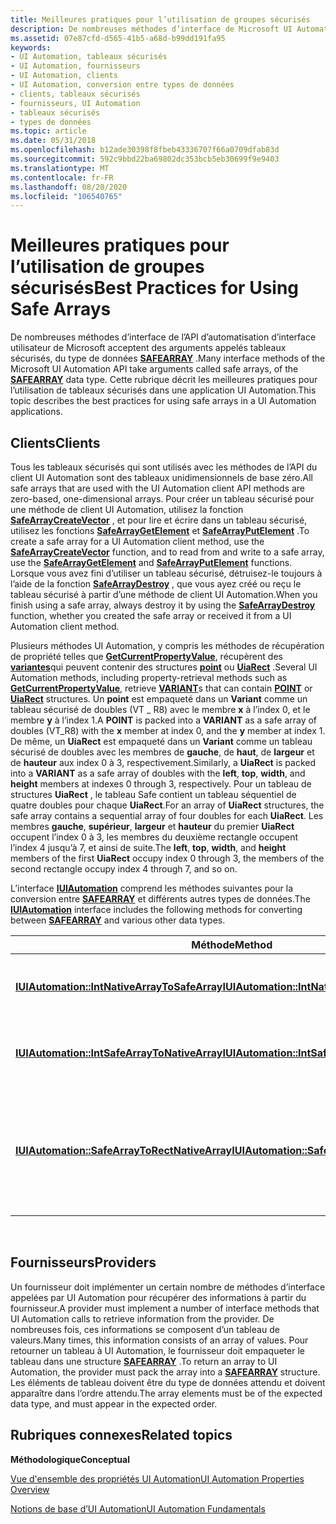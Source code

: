 ```yaml
---
title: Meilleures pratiques pour l’utilisation de groupes sécurisés
description: De nombreuses méthodes d’interface de Microsoft UI Automation \ 32 ; L’API prend des arguments appelés tableaux sécurisés, du type de données SAFEARRAY. Cette rubrique décrit les meilleures pratiques pour l’utilisation de tableaux sécurisés dans une application UI Automation.
ms.assetid: 07e87cfd-d565-41b5-a68d-b99dd191fa95
keywords:
- UI Automation, tableaux sécurisés
- UI Automation, fournisseurs
- UI Automation, clients
- UI Automation, conversion entre types de données
- clients, tableaux sécurisés
- fournisseurs, UI Automation
- tableaux sécurisés
- types de données
ms.topic: article
ms.date: 05/31/2018
ms.openlocfilehash: b12ade30398f8fbeb43336707f66a0709dfab83d
ms.sourcegitcommit: 592c9bbd22ba69802dc353bcb5eb30699f9e9403
ms.translationtype: MT
ms.contentlocale: fr-FR
ms.lasthandoff: 08/20/2020
ms.locfileid: "106540765"
---
```

# <a name="best-practices-for-using-safe-arrays"></a><span data-ttu-id="ea44b-112">Meilleures pratiques pour l’utilisation de groupes sécurisés</span><span class="sxs-lookup"><span data-stu-id="ea44b-112">Best Practices for Using Safe Arrays</span></span>

<span data-ttu-id="ea44b-113">De nombreuses méthodes d’interface de l’API d’automatisation d’interface utilisateur de Microsoft acceptent des arguments appelés tableaux sécurisés, du type de données [**SAFEARRAY**](/windows/win32/api/oaidl/ns-oaidl-safearray) .</span><span class="sxs-lookup"><span data-stu-id="ea44b-113">Many interface methods of the Microsoft UI Automation API take arguments called safe arrays, of the [**SAFEARRAY**](/windows/win32/api/oaidl/ns-oaidl-safearray) data type.</span></span> <span data-ttu-id="ea44b-114">Cette rubrique décrit les meilleures pratiques pour l’utilisation de tableaux sécurisés dans une application UI Automation.</span><span class="sxs-lookup"><span data-stu-id="ea44b-114">This topic describes the best practices for using safe arrays in a UI Automation applications.</span></span>

## <a name="clients"></a><span data-ttu-id="ea44b-115">Clients</span><span class="sxs-lookup"><span data-stu-id="ea44b-115">Clients</span></span>

<span data-ttu-id="ea44b-116">Tous les tableaux sécurisés qui sont utilisés avec les méthodes de l’API du client UI Automation sont des tableaux unidimensionnels de base zéro.</span><span class="sxs-lookup"><span data-stu-id="ea44b-116">All safe arrays that are used with the UI Automation client API methods are zero-based, one-dimensional arrays.</span></span> <span data-ttu-id="ea44b-117">Pour créer un tableau sécurisé pour une méthode de client UI Automation, utilisez la fonction [**SafeArrayCreateVector**](/previous-versions/windows/desktop/api/oleauto/nf-oleauto-safearraycreatevector) , et pour lire et écrire dans un tableau sécurisé, utilisez les fonctions [**SafeArrayGetElement**](/previous-versions/windows/desktop/api/oleauto/nf-oleauto-safearraygetelement) et [**SafeArrayPutElement**](/previous-versions/windows/desktop/api/oleauto/nf-oleauto-safearrayputelement) .</span><span class="sxs-lookup"><span data-stu-id="ea44b-117">To create a safe array for a UI Automation client method, use the [**SafeArrayCreateVector**](/previous-versions/windows/desktop/api/oleauto/nf-oleauto-safearraycreatevector) function, and to read from and write to a safe array, use the [**SafeArrayGetElement**](/previous-versions/windows/desktop/api/oleauto/nf-oleauto-safearraygetelement) and [**SafeArrayPutElement**](/previous-versions/windows/desktop/api/oleauto/nf-oleauto-safearrayputelement) functions.</span></span> <span data-ttu-id="ea44b-118">Lorsque vous avez fini d’utiliser un tableau sécurisé, détruisez-le toujours à l’aide de la fonction [**SafeArrayDestroy**](/windows/desktop/api/oleauto/nf-oleauto-safearraydestroy) , que vous ayez créé ou reçu le tableau sécurisé à partir d’une méthode de client UI Automation.</span><span class="sxs-lookup"><span data-stu-id="ea44b-118">When you finish using a safe array, always destroy it by using the [**SafeArrayDestroy**](/windows/desktop/api/oleauto/nf-oleauto-safearraydestroy) function, whether you created the safe array or received it from a UI Automation client method.</span></span>

<span data-ttu-id="ea44b-119">Plusieurs méthodes UI Automation, y compris les méthodes de récupération de propriété telles que [**GetCurrentPropertyValue**](/windows/desktop/api/UIAutomationClient/nf-uiautomationclient-iuiautomationelement-getcurrentpropertyvalue), récupèrent des [**variantes**](/windows/win32/api/oaidl/ns-oaidl-variant)qui peuvent contenir des structures [**point**](/previous-versions//dd162805(v=vs.85)) ou [**UiaRect**](/windows/desktop/api/UIAutomationCore/ns-uiautomationcore-uiarect) .</span><span class="sxs-lookup"><span data-stu-id="ea44b-119">Several UI Automation methods, including property-retrieval methods such as [**GetCurrentPropertyValue**](/windows/desktop/api/UIAutomationClient/nf-uiautomationclient-iuiautomationelement-getcurrentpropertyvalue), retrieve [**VARIANT**](/windows/win32/api/oaidl/ns-oaidl-variant)s that can contain [**POINT**](/previous-versions//dd162805(v=vs.85)) or [**UiaRect**](/windows/desktop/api/UIAutomationCore/ns-uiautomationcore-uiarect) structures.</span></span> <span data-ttu-id="ea44b-120">Un **point** est empaqueté dans un **Variant** comme un tableau sécurisé de doubles (VT \_ R8) avec le membre **x** à l’index 0, et le membre **y** à l’index 1.</span><span class="sxs-lookup"><span data-stu-id="ea44b-120">A **POINT** is packed into a **VARIANT** as a safe array of doubles (VT\_R8) with the **x** member at index 0, and the **y** member at index 1.</span></span> <span data-ttu-id="ea44b-121">De même, un **UiaRect** est empaqueté dans un **Variant** comme un tableau sécurisé de doubles avec les membres de **gauche**, de **haut**, de **largeur** et de **hauteur** aux index 0 à 3, respectivement.</span><span class="sxs-lookup"><span data-stu-id="ea44b-121">Similarly, a **UiaRect** is packed into a **VARIANT** as a safe array of doubles with the **left**, **top**, **width**, and **height** members at indexes 0 through 3, respectively.</span></span> <span data-ttu-id="ea44b-122">Pour un tableau de structures **UiaRect** , le tableau Safe contient un tableau séquentiel de quatre doubles pour chaque **UiaRect**.</span><span class="sxs-lookup"><span data-stu-id="ea44b-122">For an array of **UiaRect** structures, the safe array contains a sequential array of four doubles for each **UiaRect**.</span></span> <span data-ttu-id="ea44b-123">Les membres **gauche**, **supérieur**, **largeur** et **hauteur** du premier **UiaRect** occupent l’index 0 à 3, les membres du deuxième rectangle occupent l’index 4 jusqu’à 7, et ainsi de suite.</span><span class="sxs-lookup"><span data-stu-id="ea44b-123">The **left**, **top**, **width**, and **height** members of the first **UiaRect** occupy index 0 through 3, the members of the second rectangle occupy index 4 through 7, and so on.</span></span>

<span data-ttu-id="ea44b-124">L’interface [**IUIAutomation**](/windows/desktop/api/UIAutomationClient/nn-uiautomationclient-iuiautomation) comprend les méthodes suivantes pour la conversion entre [**SAFEARRAY**](/windows/win32/api/oaidl/ns-oaidl-safearray) et différents autres types de données.</span><span class="sxs-lookup"><span data-stu-id="ea44b-124">The [**IUIAutomation**](/windows/desktop/api/UIAutomationClient/nn-uiautomationclient-iuiautomation) interface includes the following methods for converting between [**SAFEARRAY**](/windows/win32/api/oaidl/ns-oaidl-safearray) and various other data types.</span></span>



| <span data-ttu-id="ea44b-125">Méthode</span><span class="sxs-lookup"><span data-stu-id="ea44b-125">Method</span></span>                                                                                               | <span data-ttu-id="ea44b-126">Description</span><span class="sxs-lookup"><span data-stu-id="ea44b-126">Description</span></span>                                                                                                     |
|------------------------------------------------------------------------------------------------------|-----------------------------------------------------------------------------------------------------------------|
| [<span data-ttu-id="ea44b-127">**IUIAutomation::IntNativeArrayToSafeArray**</span><span class="sxs-lookup"><span data-stu-id="ea44b-127">**IUIAutomation::IntNativeArrayToSafeArray**</span></span>](/windows/desktop/api/UIAutomationClient/nf-uiautomationclient-iuiautomation-intnativearraytosafearray)   | <span data-ttu-id="ea44b-128">Convertit un tableau d’entiers en [**SAFEARRAY**](/windows/win32/api/oaidl/ns-oaidl-safearray).</span><span class="sxs-lookup"><span data-stu-id="ea44b-128">Converts an array of integers to a [**SAFEARRAY**](/windows/win32/api/oaidl/ns-oaidl-safearray).</span></span>                                          |
| [<span data-ttu-id="ea44b-129">**IUIAutomation::IntSafeArrayToNativeArray**</span><span class="sxs-lookup"><span data-stu-id="ea44b-129">**IUIAutomation::IntSafeArrayToNativeArray**</span></span>](/windows/desktop/api/UIAutomationClient/nf-uiautomationclient-iuiautomation-intsafearraytonativearray)   | <span data-ttu-id="ea44b-130">Convertit un [**SAFEARRAY**](/windows/win32/api/oaidl/ns-oaidl-safearray) d’entiers en tableau.</span><span class="sxs-lookup"><span data-stu-id="ea44b-130">Converts a [**SAFEARRAY**](/windows/win32/api/oaidl/ns-oaidl-safearray) of integers to an array.</span></span>                                          |
| [<span data-ttu-id="ea44b-131">**IUIAutomation::SafeArrayToRectNativeArray**</span><span class="sxs-lookup"><span data-stu-id="ea44b-131">**IUIAutomation::SafeArrayToRectNativeArray**</span></span>](/windows/desktop/api/UIAutomationClient/nf-uiautomationclient-iuiautomation-safearraytorectnativearray) | <span data-ttu-id="ea44b-132">Convertit un [**SAFEARRAY**](/windows/win32/api/oaidl/ns-oaidl-safearray) qui contient des coordonnées de rectangle en tableau de type **Rect**.</span><span class="sxs-lookup"><span data-stu-id="ea44b-132">Converts a [**SAFEARRAY**](/windows/win32/api/oaidl/ns-oaidl-safearray) that contains rectangle coordinates to an array of type **RECT**.</span></span> |



 

## <a name="providers"></a><span data-ttu-id="ea44b-133">Fournisseurs</span><span class="sxs-lookup"><span data-stu-id="ea44b-133">Providers</span></span>

<span data-ttu-id="ea44b-134">Un fournisseur doit implémenter un certain nombre de méthodes d’interface appelées par UI Automation pour récupérer des informations à partir du fournisseur.</span><span class="sxs-lookup"><span data-stu-id="ea44b-134">A provider must implement a number of interface methods that UI Automation calls to retrieve information from the provider.</span></span> <span data-ttu-id="ea44b-135">De nombreuses fois, ces informations se composent d’un tableau de valeurs.</span><span class="sxs-lookup"><span data-stu-id="ea44b-135">Many times, this information consists of an array of values.</span></span> <span data-ttu-id="ea44b-136">Pour retourner un tableau à UI Automation, le fournisseur doit empaqueter le tableau dans une structure [**SAFEARRAY**](/windows/win32/api/oaidl/ns-oaidl-safearray) .</span><span class="sxs-lookup"><span data-stu-id="ea44b-136">To return an array to UI Automation, the provider must pack the array into a [**SAFEARRAY**](/windows/win32/api/oaidl/ns-oaidl-safearray) structure.</span></span> <span data-ttu-id="ea44b-137">Les éléments de tableau doivent être du type de données attendu et doivent apparaître dans l’ordre attendu.</span><span class="sxs-lookup"><span data-stu-id="ea44b-137">The array elements must be of the expected data type, and must appear in the expected order.</span></span>

## <a name="related-topics"></a><span data-ttu-id="ea44b-138">Rubriques connexes</span><span class="sxs-lookup"><span data-stu-id="ea44b-138">Related topics</span></span>

<dl> <dt>

<span data-ttu-id="ea44b-139">**Méthodologique**</span><span class="sxs-lookup"><span data-stu-id="ea44b-139">**Conceptual**</span></span>
</dt> <dt>

[<span data-ttu-id="ea44b-140">Vue d'ensemble des propriétés UI Automation</span><span class="sxs-lookup"><span data-stu-id="ea44b-140">UI Automation Properties Overview</span></span>](uiauto-propertiesoverview.md)
</dt> <dt>

[<span data-ttu-id="ea44b-141">Notions de base d’UI Automation</span><span class="sxs-lookup"><span data-stu-id="ea44b-141">UI Automation Fundamentals</span></span>](entry-uiautocore-overview.md)
</dt> </dl>

 

 
